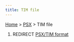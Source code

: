 ```yaml
---
title: TIM file
---
```


[Home](../Main%20Page.md.md) > [PSX](../PSX.md) > TIM file

1.  REDIRECT [PSX/TIM format][]

  [PSX/TIM format]: TIM%20format.md "wikilink"
